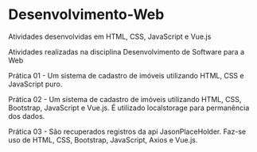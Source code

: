 # Desenvolvimento-Web
Atividades desenvolvidas em HTML, CSS, JavaScript e Vue.js

Atividades realizadas na disciplina Desenvolvimento de Software para a Web

Prática 01 - Um sistema de cadastro de imóveis utilizando HTML, CSS e JavaScript puro.

Prática 02 - Um sistema de cadastro de imóveis utilizando HTML, CSS, Bootstrap, JavaScript e Vue.js. É utilizado localstorage para permanência dos dados.

Prática 03 - São recuperados registros da api JasonPlaceHolder. Faz-se uso de HTML, CSS, Bootstrap, JavaScript, Axios e Vue.js.
